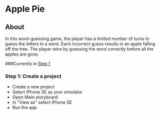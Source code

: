 # Apple Pie

## About
In this word-guessing game, the player has a limited number of turns to guess the letters in a word. Each incorrect guess results in an apple falling off the tree. The player wins by guessing the word correctly before all the apples are gone.

###Currently in
[Step 1](#step-1-:-create-a-project)

### Step 1: Create a project
- Create a new project
- Select iPhone SE as your simulator
- Open Main.storyboard
- In "View as" select iPhone SE
- Run the app

